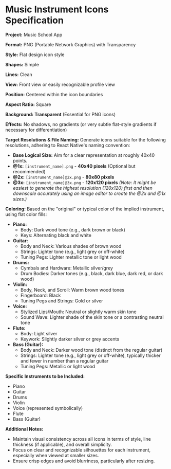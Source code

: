 # Music Instrument Icons Specification

**Project:** Music School App

**Format:** PNG (Portable Network Graphics) with Transparency

**Style:** Flat design icon style

**Shapes:** Simple

**Lines:** Clean

**View:** Front view or easily recognizable profile view

**Position:** Centered within the icon boundaries

**Aspect Ratio:** Square

**Background:** **Transparent** (Essential for PNG icons)

**Effects:** No shadows, no gradients (or very subtle flat-style gradients if necessary for differentiation)

**Target Resolutions & File Naming:**
Generate icons suitable for the following resolutions, adhering to React Native's naming convention:
*   **Base Logical Size:** Aim for a clear representation at roughly 40x40 points.
*   **@1x:** `[instrument_name].png` - **40x40 pixels** (Optional but recommended)
*   **@2x:** `[instrument_name]@2x.png` - **80x80 pixels**
*   **@3x:** `[instrument_name]@3x.png` - **120x120 pixels**
    *(Note: It might be easiest to generate the highest resolution (120x120) first and then downscale accurately using an image editor to create the @2x and @1x sizes.)*

**Coloring:** Based on the "original" or typical color of the implied instrument, using flat color fills:

*   **Piano:**
    *   Body: Dark wood tone (e.g., dark brown or black)
    *   Keys: Alternating black and white
*   **Guitar:**
    *   Body and Neck: Various shades of brown wood
    *   Strings: Lighter tone (e.g., light grey or off-white)
    *   Tuning Pegs: Lighter metallic tone or light wood
*   **Drums:**
    *   Cymbals and Hardware: Metallic silver/grey
    *   Drum Bodies: Darker tones (e.g., black, dark blue, dark red, or dark wood)
*   **Violin:**
    *   Body, Neck, and Scroll: Warm brown wood tones
    *   Fingerboard: Black
    *   Tuning Pegs and Strings: Gold or silver
*   **Voice:**
    *   Stylized Lips/Mouth: Neutral or slightly warm skin tone
    *   Sound Wave: Lighter shade of the skin tone or a contrasting neutral tone
*   **Flute:**
    *   Body: Light silver
    *   Keywork: Slightly darker silver or grey accents
*   **Bass (Guitar):**
    *   Body and Neck: Darker wood tone (distinct from the regular guitar)
    *   Strings: Lighter tone (e.g., light grey or off-white), typically thicker and fewer in number than a regular guitar
    *   Tuning Pegs: Metallic or light wood

**Specific Instruments to be Included:**

*   Piano
*   Guitar
*   Drums
*   Violin
*   Voice (represented symbolically)
*   Flute
*   Bass (Guitar)

**Additional Notes:**

*   Maintain visual consistency across all icons in terms of style, line thickness (if applicable), and overall simplicity.
*   Focus on clear and recognizable silhouettes for each instrument, especially when viewed at smaller sizes.
*   Ensure crisp edges and avoid blurriness, particularly after resizing.